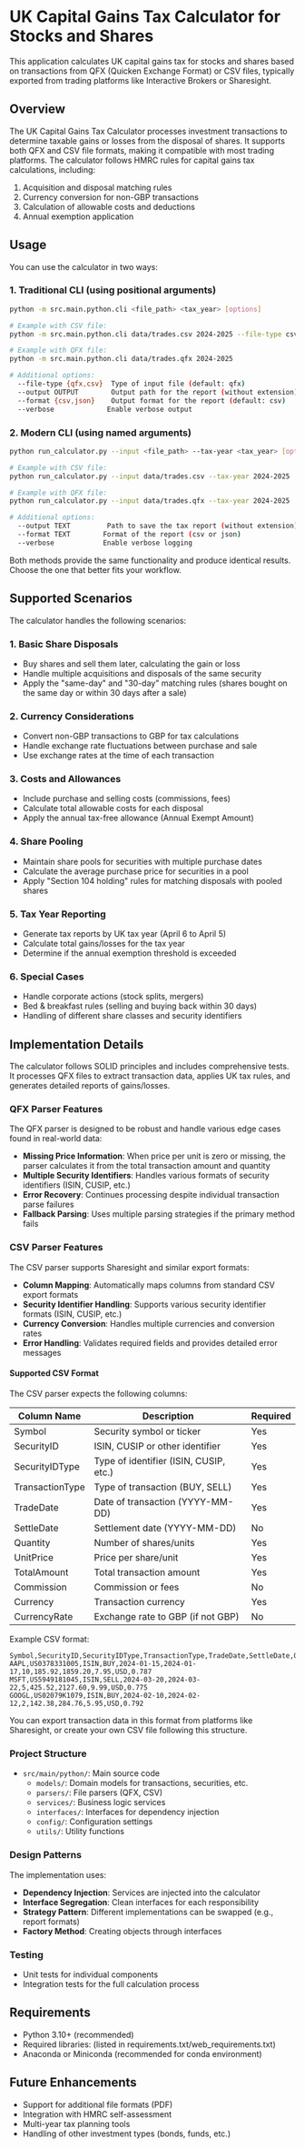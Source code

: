 # UK Capital Gains Tax Calculator for Stocks and Shares

This application calculates UK capital gains tax for stocks and shares based on transactions from QFX (Quicken Exchange Format) or CSV files, typically exported from trading platforms like Interactive Brokers or Sharesight.

## Overview

The UK Capital Gains Tax Calculator processes investment transactions to determine taxable gains or losses from the disposal of shares. It supports both QFX and CSV file formats, making it compatible with most trading platforms. The calculator follows HMRC rules for capital gains tax calculations, including:

1. Acquisition and disposal matching rules
2. Currency conversion for non-GBP transactions
3. Calculation of allowable costs and deductions
4. Annual exemption application

## Usage

You can use the calculator in two ways:

### 1. Traditional CLI (using positional arguments)

```bash
python -m src.main.python.cli <file_path> <tax_year> [options]

# Example with CSV file:
python -m src.main.python.cli data/trades.csv 2024-2025 --file-type csv

# Example with QFX file:
python -m src.main.python.cli data/trades.qfx 2024-2025

# Additional options:
  --file-type {qfx,csv}  Type of input file (default: qfx)
  --output OUTPUT        Output path for the report (without extension)
  --format {csv,json}    Output format for the report (default: csv)
  --verbose             Enable verbose output
```

### 2. Modern CLI (using named arguments)

```bash
python run_calculator.py --input <file_path> --tax-year <tax_year> [options]

# Example with CSV file:
python run_calculator.py --input data/trades.csv --tax-year 2024-2025

# Example with QFX file:
python run_calculator.py --input data/trades.qfx --tax-year 2024-2025

# Additional options:
  --output TEXT         Path to save the tax report (without extension)
  --format TEXT        Format of the report (csv or json)
  --verbose            Enable verbose logging
```

Both methods provide the same functionality and produce identical results. Choose the one that better fits your workflow.

## Supported Scenarios

The calculator handles the following scenarios:

### 1. Basic Share Disposals

- Buy shares and sell them later, calculating the gain or loss
- Handle multiple acquisitions and disposals of the same security
- Apply the "same-day" and "30-day" matching rules (shares bought on the same day or within 30 days after a sale)

### 2. Currency Considerations

- Convert non-GBP transactions to GBP for tax calculations
- Handle exchange rate fluctuations between purchase and sale
- Use exchange rates at the time of each transaction

### 3. Costs and Allowances

- Include purchase and selling costs (commissions, fees)
- Calculate total allowable costs for each disposal
- Apply the annual tax-free allowance (Annual Exempt Amount)

### 4. Share Pooling

- Maintain share pools for securities with multiple purchase dates
- Calculate the average purchase price for securities in a pool
- Apply "Section 104 holding" rules for matching disposals with pooled shares

### 5. Tax Year Reporting

- Generate tax reports by UK tax year (April 6 to April 5)
- Calculate total gains/losses for the tax year
- Determine if the annual exemption threshold is exceeded

### 6. Special Cases

- Handle corporate actions (stock splits, mergers)
- Bed & breakfast rules (selling and buying back within 30 days)
- Handling of different share classes and security identifiers

## Implementation Details

The calculator follows SOLID principles and includes comprehensive tests. It processes QFX files to extract transaction data, applies UK tax rules, and generates detailed reports of gains/losses.

### QFX Parser Features

The QFX parser is designed to be robust and handle various edge cases found in real-world data:

- **Missing Price Information**: When price per unit is zero or missing, the parser calculates it from the total transaction amount and quantity
- **Multiple Security Identifiers**: Handles various formats of security identifiers (ISIN, CUSIP, etc.)
- **Error Recovery**: Continues processing despite individual transaction parse failures
- **Fallback Parsing**: Uses multiple parsing strategies if the primary method fails

### CSV Parser Features

The CSV parser supports Sharesight and similar export formats:

- **Column Mapping**: Automatically maps columns from standard CSV export formats
- **Security Identifier Handling**: Supports various security identifier formats (ISIN, CUSIP, etc.)
- **Currency Conversion**: Handles multiple currencies and conversion rates
- **Error Handling**: Validates required fields and provides detailed error messages

#### Supported CSV Format

The CSV parser expects the following columns:

| Column Name | Description | Required |
|-------------|-------------|----------|
| Symbol | Security symbol or ticker | Yes |
| SecurityID | ISIN, CUSIP or other identifier | Yes |
| SecurityIDType | Type of identifier (ISIN, CUSIP, etc.) | Yes |
| TransactionType | Type of transaction (BUY, SELL) | Yes |
| TradeDate | Date of transaction (YYYY-MM-DD) | Yes |
| SettleDate | Settlement date (YYYY-MM-DD) | No |
| Quantity | Number of shares/units | Yes |
| UnitPrice | Price per share/unit | Yes |
| TotalAmount | Total transaction amount | Yes |
| Commission | Commission or fees | No |
| Currency | Transaction currency | Yes |
| CurrencyRate | Exchange rate to GBP (if not GBP) | No |

Example CSV format:
```csv
Symbol,SecurityID,SecurityIDType,TransactionType,TradeDate,SettleDate,Quantity,UnitPrice,TotalAmount,Commission,Currency,CurrencyRate
AAPL,US0378331005,ISIN,BUY,2024-01-15,2024-01-17,10,185.92,1859.20,7.95,USD,0.787
MSFT,US5949181045,ISIN,SELL,2024-03-20,2024-03-22,5,425.52,2127.60,9.99,USD,0.775
GOOGL,US02079K1079,ISIN,BUY,2024-02-10,2024-02-12,2,142.38,284.76,5.95,USD,0.792
```

You can export transaction data in this format from platforms like Sharesight, or create your own CSV file following this structure.

### Project Structure

- `src/main/python/`: Main source code
  - `models/`: Domain models for transactions, securities, etc.
  - `parsers/`: File parsers (QFX, CSV)
  - `services/`: Business logic services
  - `interfaces/`: Interfaces for dependency injection
  - `config/`: Configuration settings
  - `utils/`: Utility functions

### Design Patterns

The implementation uses:
- **Dependency Injection**: Services are injected into the calculator
- **Interface Segregation**: Clean interfaces for each responsibility
- **Strategy Pattern**: Different implementations can be swapped (e.g., report formats)
- **Factory Method**: Creating objects through interfaces

### Testing

- Unit tests for individual components
- Integration tests for the full calculation process

## Requirements

- Python 3.10+ (recommended)
- Required libraries: (listed in requirements.txt/web_requirements.txt)
- Anaconda or Miniconda (recommended for conda environment)

## Future Enhancements

- Support for additional file formats (PDF)
- Integration with HMRC self-assessment
- Multi-year tax planning tools
- Handling of other investment types (bonds, funds, etc.)
